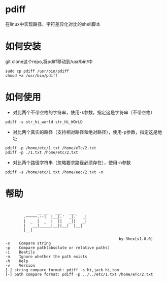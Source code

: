 # pdiff
在linux中实现路径、字符差异化对比的shell脚本

# 如何安装
git clone这个repo,将pdiff移动到/usr/bin/中
```shell
sudo cp pdiff /usr/bin/pdiff
chmod +x /usr/bin/pdiff
```

# 如何使用
- 对比两个不带空格的字符串，使用-s参数，指定这是字符串（不带空格）
```shell
pdiff -s str_hi_world str_Hi_WOrLD
```
- 对比两个真实的路径（支持相对路径和绝对路径），使用-p参数，指定这是地址
```shell
pdiff -p /home/etc/1.txt /home/eTc/2.txt
pdiff -p ./1.txt /home/etc/2.txt
```
- 对比两个路径字符串（忽略要求路径必须存在），使用-n参数
```shell
pdiff -s /home/etc/1.txt /home/eec/2.txt -n
```

# 帮助
```shell

			  __ __   ___   ___ 
		.—————.--|  |__|.'  _|.'  _|
		|  _  |  _  |  ||   _||   _|
		|   __|_____|__||__|  |__|  
		|__|                                                           
	
                	                              by-3hex[v1.0.0]
-s    Compare string
-p    Compare path(absolute or relative paths)
-i    Deatils
-n    Ignore whether the path exists
-h    Help
-v    Version
[-] string compare format: pdiff -s hi,jack hi,tom
[-] path compare format: pdiff -p ../../etc/1.txt /home/eTc/2.txt

```

